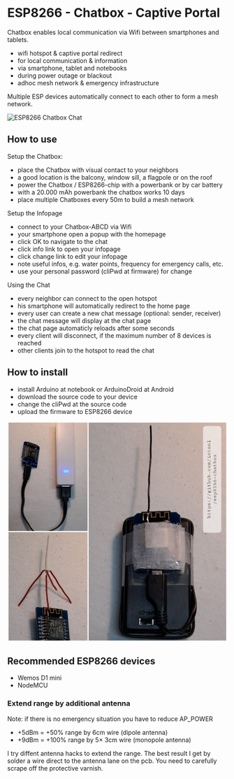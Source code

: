 # ESP8266 - Chatbox - Captive Portal

Chatbox enables local communication via Wifi between smartphones and tablets.

- wifi hotspot & captive portal redirect
- for local communication & information
- via smartphone, tablet and notebooks
- during power outage or blackout
- adhoc mesh network & emergency infrastructure

Multiple ESP devices automatically connect to each other to form a mesh network.

![ESP8266 Chatbox Chat](https://bit.ly/esp8266-chatbox-chat-jpg)

## How to use

Setup the Chatbox:
- place the Chatbox with visual contact to your neighbors
- a good location is the balcony, window sill, a flagpole or on the roof
- power the Chatbox / ESP8266-chip with a powerbank or by car battery
- with a 20.000 mAh powerbank the chatbox works 10 days
- place multiple Chatboxes every 50m to build a mesh network

Setup the Infopage
- connect to your Chatbox-ABCD via Wifi
- your smartphone open a popup with the homepage
- click OK to navigate to the chat
- click info link to open your infopage
- click change link to edit your infopage
- note useful infos, e.g. water points, frequency for emergency calls, etc.
- use your personal password (cliPwd at firmware) for change

Using the Chat
- every neighbor can connect to the open hotspot
- his smartphone will automatically redirect to the home page
- every user can create a new chat message (optional: sender, receiver)
- the chat message will display at the chat page
- the chat page automaticly reloads after some seconds
- every client will disconnect, if the maximum number of 8 devices is reached
- other clients join to the hotspot to read the chat

## How to install

- install Arduino at notebook or ArduinoDroid at Android
- download the source code to your device
- change the cliPwd at the source code
- upload the firmware to ESP8266 device

![ESP8266 Chatbox](https://raw.githubusercontent.com/iotool/esp8266-chatbox/main/esp8266-chatbox.jpg)

## Recommended ESP8266 devices

- Wemos D1 mini
- NodeMCU

### Extend range by additional antenna

Note: if there is no emergency situation you have to reduce AP_POWER

* +5dBm = +50% range by 6cm wire (dipole antenna)
* +9dBm = +100% range by 5× 3cm wire (monopole antenna)

I try diffent antenna hacks to extend the range. The best result I get by solder a wire direct to the antenna lane on the pcb. You need to carefully scrape off the protective varnish.
